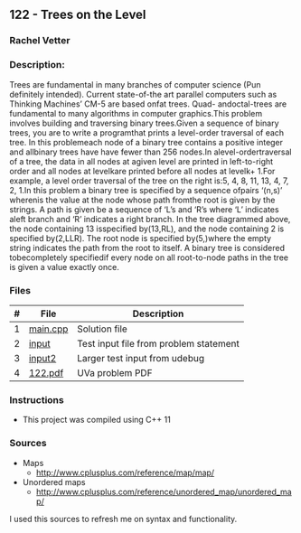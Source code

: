 ## 122 - Trees on the Level
### Rachel Vetter 
### Description:

Trees are fundamental in many branches of computer science (Pun definitely intended). Current state-of-the art parallel computers such as Thinking Machines’ CM-5 are based onfat trees. Quad- andoctal-trees are fundamental to many algorithms in computer graphics.This problem involves building and traversing binary trees.Given a sequence of binary trees, you are to write a programthat prints a level-order traversal of each tree. In this problemeach node of a binary tree contains a positive integer and allbinary trees have have fewer than 256 nodes.In alevel-ordertraversal of a tree, the data in all nodes at agiven level are printed in left-to-right order and all nodes at levelkare printed before all nodes at levelk+ 1.For example, a level order traversal of the tree on the right is:5, 4, 8, 11, 13, 4, 7, 2, 1.In this problem a binary tree is specified by a sequence ofpairs ‘(n,s)’ wherenis the value at the node whose path fromthe root is given by the strings. A path is given be a sequence of ‘L’s and ‘R’s where ‘L’ indicates aleft branch and ‘R’ indicates a right branch. In the tree diagrammed above, the node containing 13 isspecified by(13,RL), and the node containing 2 is specified by(2,LLR). The root node is specified by(5,)where the empty string indicates the path from the root to itself. A binary tree is considered tobecompletely specifiedif every node on all root-to-node paths in the tree is given a value exactly once.

### Files

|   #   | File                       | Description                                                |
| :---: | -------------------------- | ---------------------------------------------------------- |
|   1   | [main.cpp](./main.cpp)     | Solution file                                              |
|   2   | [input](./input.txt)       | Test input file from problem statement                     |
|   3   | [input2](./input2.txt)     | Larger test input from udebug                              |
|   4   | [122.pdf](./122.pdf)   | UVa problem PDF                                            |


### Instructions

- This project was compiled using C++ 11 

### Sources

 - Maps 
    - http://www.cplusplus.com/reference/map/map/
 - Unordered maps
    - http://www.cplusplus.com/reference/unordered_map/unordered_map/

I used this sources to refresh me on syntax and functionality.
